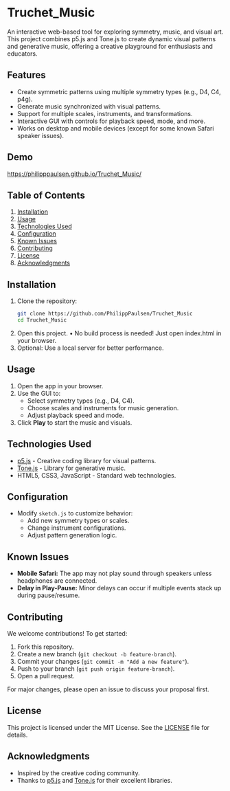 # **Truchet_Music**
An interactive web-based tool for exploring symmetry, music, and visual art. This project combines p5.js and Tone.js to create dynamic visual patterns and generative music, offering a creative playground for enthusiasts and educators.

## **Features**
- Create symmetric patterns using multiple symmetry types (e.g., D4, C4, p4g).
- Generate music synchronized with visual patterns.
- Support for multiple scales, instruments, and transformations.
- Interactive GUI with controls for playback speed, mode, and more.
- Works on desktop and mobile devices (except for some known Safari speaker issues).

## **Demo**
https://philipppaulsen.github.io/Truchet_Music/

## **Table of Contents**
1. [Installation](#installation)
2. [Usage](#usage)
3. [Technologies Used](#technologies-used)
4. [Configuration](#configuration)
5. [Known Issues](#known-issues)
6. [Contributing](#contributing)
7. [License](#license)
8. [Acknowledgments](#acknowledgments)

## **Installation**
1. Clone the repository:
   ```bash
   git clone https://github.com/PhilippPaulsen/Truchet_Music
   cd Truchet_Music
2. Open this project.
	•	No build process is needed! Just open index.html in your browser.
3.	Optional: Use a local server for better performance.

## **Usage**
1. Open the app in your browser.
2. Use the GUI to:
   - Select symmetry types (e.g., D4, C4).
   - Choose scales and instruments for music generation.
   - Adjust playback speed and mode.
3. Click **Play** to start the music and visuals.

## **Technologies Used**
- [p5.js](https://p5js.org/) - Creative coding library for visual patterns.
- [Tone.js](https://tonejs.github.io/) - Library for generative music.
- HTML5, CSS3, JavaScript - Standard web technologies.

## **Configuration**
- Modify `sketch.js` to customize behavior:
  - Add new symmetry types or scales.
  - Change instrument configurations.
  - Adjust pattern generation logic.


## **Known Issues**
- **Mobile Safari:** The app may not play sound through speakers unless headphones are connected.
- **Delay in Play-Pause:** Minor delays can occur if multiple events stack up during pause/resume.

## **Contributing**
We welcome contributions! To get started:
1. Fork this repository.
2. Create a new branch (`git checkout -b feature-branch`).
3. Commit your changes (`git commit -m "Add a new feature"`).
4. Push to your branch (`git push origin feature-branch`).
5. Open a pull request.

For major changes, please open an issue to discuss your proposal first.

## **License**
This project is licensed under the MIT License. See the [LICENSE](LICENSE) file for details.

## **Acknowledgments**
- Inspired by the creative coding community.
- Thanks to [p5.js](https://p5js.org/) and [Tone.js](https://tonejs.github.io/) for their excellent libraries.

